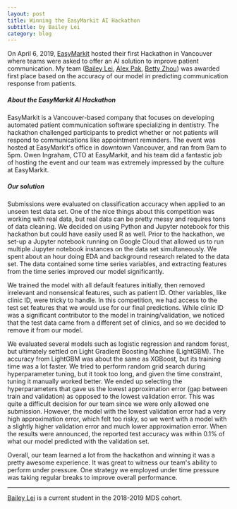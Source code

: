 ```yaml
---
layout: post
title: Winning the EasyMarkit AI Hackathon
subtitle: by Bailey Lei
category: blog
---
```


On April 6, 2019, [EasyMarkit](https://www.easymarkit.com/) hosted their first Hackathon in Vancouver where teams were asked to offer an AI solution to improve patient communication. My team ([Bailey Lei](https://www.linkedin.com/in/baileylei), [Alex Pak](https://www.linkedin.com/in/pakalexh), [Betty Zhou](https://www.linkedin.com/in/bettybhzhou)) was awarded first place based on the accuracy of our model in predicting communication response from patients.

##### About the EasyMarkit AI Hackathon

EasyMarkit is a Vancouver-based company that focuses on developing automated patient communication software specializing in dentistry. The hackathon challenged participants to predict whether or not patients will respond to communications like appointment reminders. The event was hosted at EasyMarkit's office in downtown Vancouver, and ran from 9am to 5pm. Owen Ingraham, CTO at EasyMarkit, and his team did a fantastic job of hosting the event and our team was extremely impressed by the culture at EasyMarkit.

##### Our solution

Submissions were evaluated on classification accuracy when applied to an unseen test data set. One of the nice things about this competition was working with real data, but real data can be pretty messy and requires tons of data cleaning. We decided on using Python and Jupyter notebook for this hackathon but could have easily used R as well. Prior to the hackathon, we set-up a Jupyter notebook running on Google Cloud that allowed us to run multiple Jupyter notebook instances on the data set simultaneously. We spent about an hour doing EDA and background research related to the data set. The data contained some time series variables, and extracting features from the time series improved our model significantly.

We trained the model with all default features initially, then removed irrelevant and nonsensical features, such as patient ID. Other variables, like clinic ID, were tricky to handle. In this competition, we had access to the test set features that we would use for our final predictions. While clinic ID was a significant contributor to the model in training/validation, we noticed that the test data came from a different set of clinics, and so we decided to remove it from our model. 

We evaluated several models such as logistic regression and random forest, but ultimately settled on Light Gradient Boosting Machine (LightGBM). The accuracy from LightGBM was about the same as XGBoost, but its training time was a lot faster. We tried to perform random grid search during hyperparameter tuning, but it took too long, and given the time constraint, tuning it manually worked better. We ended up selecting the hyperparameters that gave us the lowest approximation error (gap between train and validation) as opposed to the lowest validation error. This was quite a difficult decision for our team since we were only allowed one submission. However, the model with the lowest validation error had a very high approximation error, which felt too risky, so we went with a model with a slightly higher validation error and much lower approximation error. When the results were announced, the reported test accuracy was within 0.1% of what our model predicted with the validation set.

Overall, our team learned a lot from the hackathon and winning it was a pretty awesome experience. It was great to witness our team's ability to perform under pressure. One strategy we employed under time pressure was taking regular breaks to improve overall performance.


--------

[Bailey Lei](https://www.linkedin.com/in/baileylei) is a current student in the 2018-2019 MDS cohort.
